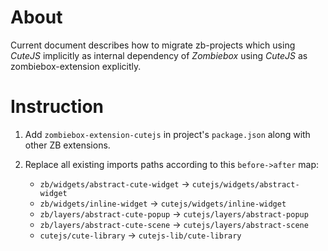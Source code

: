 # About

Current document describes how to migrate zb-projects which using *CuteJS* implicitly as internal dependency
of *Zombiebox* using *CuteJS* as zombiebox-extension explicitly.

# Instruction

1. Add `zombiebox-extension-cutejs` in project's `package.json` along with other ZB extensions.
2. Replace all existing imports paths according to this `before->after` map:
   
     * `zb/widgets/abstract-cute-widget` -> `cutejs/widgets/abstract-widget`
     * `zb/widgets/inline-widget` -> `cutejs/widgets/inline-widget`
     * `zb/layers/abstract-cute-popup` -> `cutejs/layers/abstract-popup`
     * `zb/layers/abstract-cute-scene` -> `cutejs/layers/abstract-scene`
     * `cutejs/cute-library` -> `cutejs-lib/cute-library`
